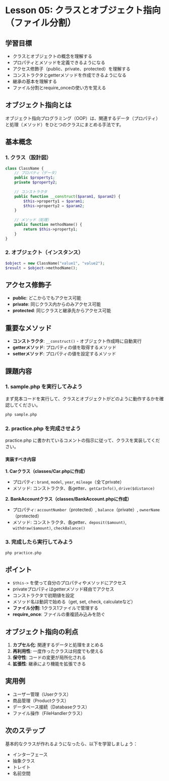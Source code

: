 # Lesson 05: クラスとオブジェクト指向（ファイル分割）

## 学習目標
- クラスとオブジェクトの概念を理解する
- プロパティとメソッドを定義できるようになる
- アクセス修飾子（public、private、protected）を理解する
- コンストラクタとgetterメソッドを作成できるようになる
- 継承の基本を理解する
- ファイル分割とrequire_onceの使い方を覚える

## オブジェクト指向とは
オブジェクト指向プログラミング（OOP）は、関連するデータ（プロパティ）と処理（メソッド）をひとつのクラスにまとめる手法です。

## 基本概念

### 1. クラス（設計図）
```php
class ClassName {
    // プロパティ（データ）
    public $property1;
    private $property2;
    
    // コンストラクタ
    public function __construct($param1, $param2) {
        $this->property1 = $param1;
        $this->property2 = $param2;
    }
    
    // メソッド（処理）
    public function methodName() {
        return $this->property1;
    }
}
```

### 2. オブジェクト（インスタンス）
```php
$object = new ClassName("value1", "value2");
$result = $object->methodName();
```

## アクセス修飾子
- **public**: どこからでもアクセス可能
- **private**: 同じクラス内からのみアクセス可能
- **protected**: 同じクラスと継承先からアクセス可能

## 重要なメソッド
- **コンストラクタ**: `__construct()` - オブジェクト作成時に自動実行
- **getterメソッド**: プロパティの値を取得するメソッド
- **setterメソッド**: プロパティの値を設定するメソッド

## 課題内容

### 1. sample.php を実行してみよう
まず見本コードを実行して、クラスとオブジェクトがどのように動作するかを確認してください。

```bash
php sample.php
```

### 2. practice.php を完成させよう
practice.php に書かれているコメントの指示に従って、クラスを実装してください。

#### 実装すべき内容

**1. Carクラス（classes/Car.phpに作成）**
- プロパティ: `brand`, `model`, `year`, `mileage`（全てprivate）
- メソッド: コンストラクタ、各getter、`getCarInfo()`, `drive($distance)`

**2. BankAccountクラス（classes/BankAccount.phpに作成）**
- プロパティ: `accountNumber`（protected）, `balance`（private）, `ownerName`（protected）
- メソッド: コンストラクタ、各getter、`deposit($amount)`, `withdraw($amount)`, `checkBalance()`

### 3. 完成したら実行してみよう
```bash
php practice.php
```

## ポイント
- `$this->` を使って自分のプロパティやメソッドにアクセス
- privateプロパティはgetterメソッド経由でアクセス
- コンストラクタで初期値を設定
- メソッド名は動詞で始める（get, set, check, calculateなど）
- **ファイル分割**: 1クラス1ファイルで管理する
- **require_once**: ファイルの重複読み込みを防ぐ

## オブジェクト指向の利点
1. **カプセル化**: 関連するデータと処理をまとめる
2. **再利用性**: 一度作ったクラスは何度でも使える
3. **保守性**: コードの変更が局所化される
4. **拡張性**: 継承により機能を拡張できる

## 実用例
- ユーザー管理（Userクラス）
- 商品管理（Productクラス）
- データベース接続（Databaseクラス）
- ファイル操作（FileHandlerクラス）

## 次のステップ
基本的なクラスが作れるようになったら、以下を学習しましょう：
- インターフェース
- 抽象クラス
- トレイト
- 名前空間
